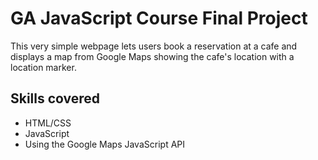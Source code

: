 # GA JavaScript Course Final Project

This very simple webpage lets users book a reservation at a cafe and displays a map from Google Maps showing the cafe's location with a location marker.

## Skills covered
- HTML/CSS
- JavaScript
- Using the Google Maps JavaScript API
